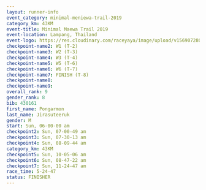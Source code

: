 ```yaml
---
layout: runner-info 
event_category: minimal-meniewa-trail-2019 
category_km: 43KM
event-title: Minimal Maewa Trail 2019 
event-location: Lampang, Thailand 
event-logo: https://res.cloudinary.com/raceyaya/image/upload/v1569072805/logo/minimal-trail_ktnvsp.jpg 
checkpoint-name2: W1 (T-2) 
checkpoint-name3: W2 (T-3) 
checkpoint-name4: W3 (T-4) 
checkpoint-name5: W5 (T-6) 
checkpoint-name6: W6 (T-7) 
checkpoint-name7: FINISH (T-8) 
checkpoint-name8: 
checkpoint-name9: 
overall_rank: 9
gender_rank: 8
bib: 430161
first_name: Pongarmon
last_name: Jirasuteeruk
gender: M
start: Sun, 06-00-00 am
checkpoint2: Sun, 07-00-49 am
checkpoint3: Sun, 07-30-13 am
checkpoint4: Sun, 08-09-44 am
category_km: 43KM
checkpoint5: Sun, 10-05-06 am
checkpoint6: Sun, 08-47-22 am
checkpoint7: Sun, 11-24-47 am
race_time: 5-24-47
status: FINISHER
---
```

